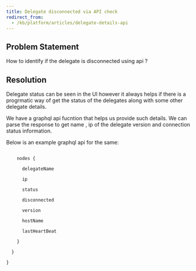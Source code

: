 ```yaml
---
title: Delegate disconnected via API check
redirect_from:
  - /kb/platform/articles/delegate-details-api
---
```


## Problem Statement

How to identify if the delegate is disconnected using api ?


## Resolution

Delegate status can be seen in the UI however it always helps if there is a progrmatic way of get the status of the delegates along with some other delegate details.

We have a graphql api fucntion that helps us provide such details. We can parse the response to get name , ip of the delegate version and connection status information.

Below is an example graphql api for the same:

```{delegateList(filters: [{accountId: "ux26DQG4Rg6K7J8jWagkjg"}], limit: 10) {

    nodes {

      delegateName

      ip

      status
      
      disconnected

      version

      hostName

      lastHeartBeat

    }

  }

}
```